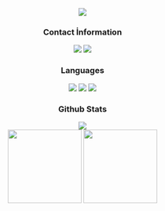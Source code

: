 
<div align="center">
<img src="https://media.discordapp.net/attachments/1155456115283341324/1155459573956751440/banner.png"> </a>
</div>

<div align="center">
<h3>Contact İnformation</h3>
<a href="https://discord.com/users/934785522608525323" target"blank_"><img src="https://img.shields.io/badge/Discord%20-111111.svg?&style=for-the-badge&logo=discord&logoColor=white"></a>
<a href="https://github.com/bl4ze0" target"blank_"><img src="https://img.shields.io/badge/GitHub%20-111111.svg?&style=for-the-badge&logo=github&logoColor=white"></a>
</div>


<div align="center">
<h3>Languages</h3>
<a <img src="https://img.shields.io/badge/JavaScript%20-111111.svg?&style=for-the-badge&logo=JavaScript&logoColor=white"> </a>
<img src="https://img.shields.io/badge/C++%20-111111.svg?&style=for-the-badge&logo=C%2B%2B&logoColor=white">
<img src="https://img.shields.io/badge/Python%20-111111.svg?&style=for-the-badge&logo=Python&logoColor=white">
<img src="https://img.shields.io/badge/JavaScript%20-111111.svg?&style=for-the-badge&logo=JavaScript&logoColor=white">
</div>


<div align="center">
<h3>Github Stats</h3>
  <div><img src="https://komarev.com/ghpvc/?username=bl4ze0&label=PROFILE+VIEWS&color=grey"/></div>
  <img src="https://github-readme-stats.vercel.app/api?username=bl4ze0&count_private=true&hide_border=true&show_icons=true&include_all_commits=true&bg_color=0d1117&title_color=FFFFFF&text_color=9f9f9f&icon_color=FFFFFF" width="%100" height="150px">
<img src="https://github-readme-stats.vercel.app/api/top-langs/?username=bl4ze0&layout=compact&theme=nord&hide_border=true&bg_color=0d1117&border_radius=6&title_color=FFFFFF" width="%100" height="150px">
</a>

